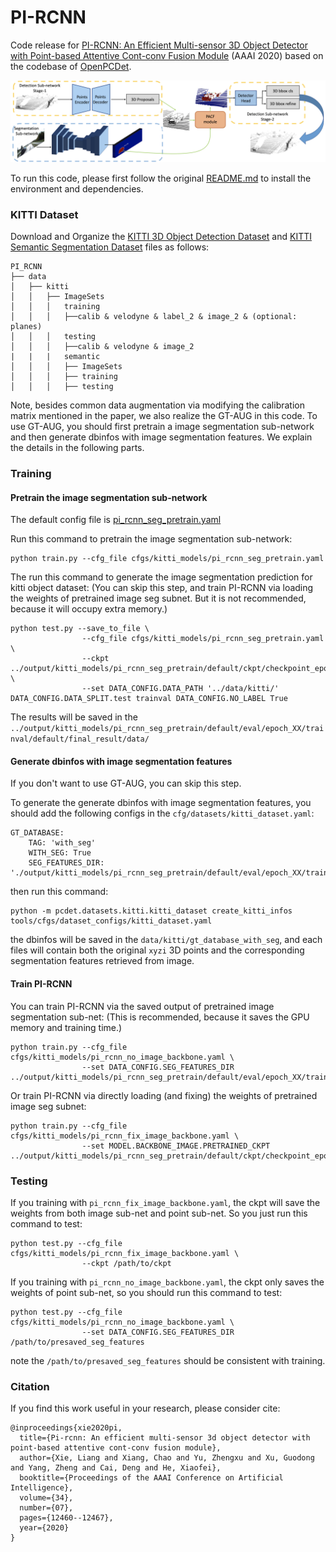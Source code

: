 # PI-RCNN

Code release for [PI-RCNN: An Efficient Multi-sensor 3D Object Detector with Point-based Attentive Cont-conv Fusion Module](https://arxiv.org/abs/1911.06084) (AAAI 2020) based on the codebase of [OpenPCDet](https://github.com/open-mmlab/OpenPCDet).

![PI-RCNN](./docs/PI-RCNN.png)

To run this code, please first follow the original [README.md](./README.md) to install the environment and dependencies.

### KITTI Dataset

Download and Organize the [KITTI 3D Object Detection Dataset](http://www.cvlibs.net/datasets/kitti/eval_object.php?obj_benchmark=3d) and [KITTI Semantic Segmentation Dataset](http://www.cvlibs.net/datasets/kitti/eval_semantics.php) files as follows:

```
PI_RCNN
├── data
│   ├── kitti
│   │   ├── ImageSets
│   │   │   training
│   │   │   ├──calib & velodyne & label_2 & image_2 & (optional: planes)
│   │   │   testing
│   │   │   ├──calib & velodyne & image_2
|   |   |   semantic
│   │   │   ├── ImageSets
│   │   │   ├── training
│   │   │   ├── testing
```

Note, besides common data augmentation via modifying the calibration matrix mentioned in the paper, we also realize the GT-AUG in this code. 
To use GT-AUG, you should first pretrain a image segmentation sub-network and then generate dbinfos with image segmentation features. We explain the details in the following parts.

### Training

#### Pretrain the image segmentation sub-network

The default config file is [pi_rcnn_seg_pretrain.yaml](./tools/cfgs/kitti_models/pi_rcnn_seg_pretrain.yaml)

Run this command to pretrain the image segmentation sub-network:

```
python train.py --cfg_file cfgs/kitti_models/pi_rcnn_seg_pretrain.yaml
```

The run this command to generate the image segmentation prediction for kitti object dataset: 
(You can skip this step, and train PI-RCNN via loading the weights of pretrained image seg subnet. But it is not recommended, because it will occupy extra memory.)

```
python test.py --save_to_file \
                --cfg_file cfgs/kitti_models/pi_rcnn_seg_pretrain.yaml \
                --ckpt ../output/kitti_models/pi_rcnn_seg_pretrain/default/ckpt/checkpoint_epoch_XX.pth \
                --set DATA_CONFIG.DATA_PATH '../data/kitti/' DATA_CONFIG.DATA_SPLIT.test trainval DATA_CONFIG.NO_LABEL True
```

The results will be saved in the ```../output/kitti_models/pi_rcnn_seg_pretrain/default/eval/epoch_XX/trainval/default/final_result/data/```

#### Generate dbinfos with image segmentation features

If you don't want to use GT-AUG, you can skip this step.

To generate the generate dbinfos with image segmentation features, you should add the following configs in the ```cfg/datasets/kitti_dataset.yaml```:

```
GT_DATABASE:
    TAG: 'with_seg'
    WITH_SEG: True
    SEG_FEATURES_DIR: './output/kitti_models/pi_rcnn_seg_pretrain/default/eval/epoch_XX/trainval/default/final_result/data'
```

then run this command:

```
python -m pcdet.datasets.kitti.kitti_dataset create_kitti_infos tools/cfgs/dataset_configs/kitti_dataset.yaml
```

the dbinfos will be saved in the ```data/kitti/gt_database_with_seg```, and each files will contain both the original ```xyzi``` 3D points and the corresponding segmentation features retrieved from image.

#### Train PI-RCNN

You can train PI-RCNN via the saved output of pretrained image segmentation sub-net: (This is recommended, because it saves the GPU memory and training time.)

```
python train.py --cfg_file cfgs/kitti_models/pi_rcnn_no_image_backbone.yaml \
                --set DATA_CONFIG.SEG_FEATURES_DIR ../output/kitti_models/pi_rcnn_seg_pretrain/default/eval/epoch_XX/trainval/default/final_result/data
```

Or train PI-RCNN via directly loading (and fixing) the weights of pretrained image seg subnet:

```
python train.py --cfg_file cfgs/kitti_models/pi_rcnn_fix_image_backbone.yaml \
                --set MODEL.BACKBONE_IMAGE.PRETRAINED_CKPT ../output/kitti_models/pi_rcnn_seg_pretrain/default/ckpt/checkpoint_epoch_XX.pth
```

### Testing

If you training with ```pi_rcnn_fix_image_backbone.yaml```, the ckpt will save the weights from both image sub-net and point sub-net. So you just run this command to test:

```
python test.py --cfg_file cfgs/kitti_models/pi_rcnn_fix_image_backbone.yaml \
                --ckpt /path/to/ckpt
```

If you training with ```pi_rcnn_no_image_backbone.yaml```, the ckpt only saves the weights of point sub-net, so you should run this command to test:

```
python test.py --cfg_file cfgs/kitti_models/pi_rcnn_no_image_backbone.yaml \
                --set DATA_CONFIG.SEG_FEATURES_DIR /path/to/presaved_seg_features
```

note the ```/path/to/presaved_seg_features``` should be consistent with training.


### Citation

If you find this work useful in your research, please consider cite:

```
@inproceedings{xie2020pi,
  title={Pi-rcnn: An efficient multi-sensor 3d object detector with point-based attentive cont-conv fusion module},
  author={Xie, Liang and Xiang, Chao and Yu, Zhengxu and Xu, Guodong and Yang, Zheng and Cai, Deng and He, Xiaofei},
  booktitle={Proceedings of the AAAI Conference on Artificial Intelligence},
  volume={34},
  number={07},
  pages={12460--12467},
  year={2020}
}
```


